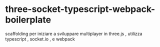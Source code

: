 # three-socket-typescript-webpack-boilerplate
scaffolding per iniziare a sviluppare multiplayer in three.js , utilizza typescript , socket.io , e webpack 
